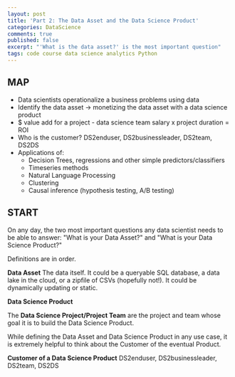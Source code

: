 ```yaml
---
layout: post
title: 'Part 2: The Data Asset and the Data Science Product'
categories: DataScience
comments: true
published: false
excerpt: "'What is the data asset?' is the most important question"
tags: code course data science analytics Python
---
```


## MAP

- Data scientists operationalize a business problems using data
- Identify the data asset -> monetizing the data asset with a data science product
- $ value add for a project - data science team salary x project duration = ROI
- Who is the customer? DS2enduser, DS2businessleader, DS2team, DS2DS
- Applications of:
    - Decision Trees, regressions and other simple predictors/classifiers
    - Timeseries methods
    - Natural Language Processing
    - Clustering
    - Causal inference (hypothesis testing, A/B testing)

## START

On any day, the two most important questions any data scientist needs to be able to answer: "What is your Data Asset?" and "What is your Data Science Product?"

Definitions are in order.

**Data Asset**
The data itself. It could be a queryable SQL database, a data lake in the cloud, or a zipfile of CSVs (hopefully not!). It could be dynamically updating or static.

**Data Science Product**

The **Data Science Project/Project Team** are the project and team whose goal it is to build the Data Science Product.

While defining the Data Asset and Data Science Product in any use case, it is extremely helpful to think about the Customer of the eventual Product.

**Customer of a Data Science Product**
DS2enduser, DS2businessleader, DS2team, DS2DS
